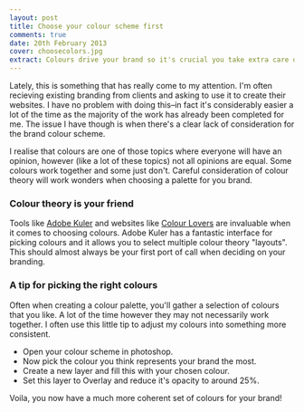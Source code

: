 ```yaml
---
layout: post
title: Choose your colour scheme first
comments: true
date: 20th February 2013
cover: choosecolors.jpg
extract: Colours drive your brand so it's crucial you take extra care over picking them.
---
```


Lately, this is something that has really come to my attention. I'm often recieving existing branding from clients and asking to use it to create their websites. I have no problem with doing this–in fact it's considerably easier a lot of the time as the majority of the work has already been completed for me. The issue I have though is when there's a clear lack of consideration for the brand colour scheme. 

I realise that colours are one of those topics where everyone will have an opinion, however (like a lot of these topics) not all opinions are equal. Some colours work together and some just don't. Careful consideration of colour theory will work wonders when choosing a palette for you brand. 

### Colour theory is your friend

Tools like [Adobe Kuler](https://kuler.adobe.com/) and websites like [Colour Lovers](http://http://www.colourlovers.com/) are invaluable when it comes to choosing colours. Adobe Kuler has a fantastic interface for picking colours and it allows you to select multiple colour theory "layouts". This should almost always be your first port of call when deciding on your branding.

### A tip for picking the right colours

Often when creating a colour palette, you'll gather a selection of colours that you like. A lot of the time however they may not necessarily work together. I often use this little tip to adjust my colours into something more consistent.

- Open your colour scheme in photoshop. 
- Now pick the colour you think represents your brand the most. 
- Create a new layer and fill this with your chosen colour.
- Set this layer to Overlay and reduce it's opacity to around 25%.

Voila, you now have a much more coherent set of colours for your brand!

